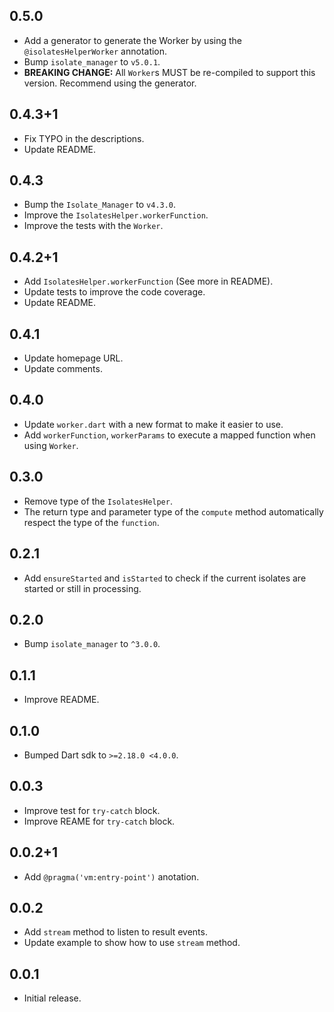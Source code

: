 ## 0.5.0

* Add a generator to generate the Worker by using the `@isolatesHelperWorker` annotation.
* Bump `isolate_manager` to `v5.0.1`.
* **BREAKING CHANGE:** All `Worker`s MUST be re-compiled to support this version. Recommend using the generator.

## 0.4.3+1

* Fix TYPO in the descriptions.
* Update README.

## 0.4.3

* Bump the `Isolate_Manager` to `v4.3.0`.
* Improve the `IsolatesHelper.workerFunction`.
* Improve the tests with the `Worker`.

## 0.4.2+1

* Add `IsolatesHelper.workerFunction` (See more in README).
* Update tests to improve the code coverage.
* Update README.

## 0.4.1

* Update homepage URL.
* Update comments.

## 0.4.0

* Update `worker.dart` with a new format to make it easier to use.
* Add `workerFunction`, `workerParams` to execute a mapped function when using `Worker`.

## 0.3.0

* Remove type of the `IsolatesHelper`.
* The return type and parameter type of the `compute` method automatically respect the type of the `function`.

## 0.2.1

* Add `ensureStarted` and `isStarted` to check if the current isolates are started or still in processing.

## 0.2.0

* Bump `isolate_manager` to `^3.0.0`.

## 0.1.1

* Improve README.

## 0.1.0

* Bumped Dart sdk to `>=2.18.0 <4.0.0`.

## 0.0.3

* Improve test for `try-catch` block.
* Improve REAME for `try-catch` block.

## 0.0.2+1

* Add `@pragma('vm:entry-point')` anotation.

## 0.0.2

* Add `stream` method to listen to result events.
* Update example to show how to use `stream` method.

## 0.0.1

* Initial release.
